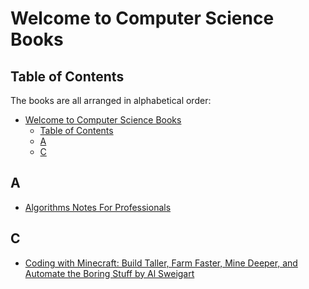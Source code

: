 # Welcome to Computer Science Books

[//]: # (Please kindly follow this structure when you are contributing)
[//]: # "List everything in alphabetical order (A - Z)"
[//]: # "List them as a direct link to the resource (No redirects)"
[//]: # "- [Title of the book pdf](direct link to the book)"

## Table of Contents

The books are all arranged in alphabetical order:

- [Welcome to Computer Science Books](#welcome-to-computer-science-books)
  - [Table of Contents](#table-of-contents)
  - [A](#a)
  - [C](#c)

## A

- [Algorithms Notes For Professionals](https://goalkicker.com/AlgorithmsBook/AlgorithmsNotesForProfessionals.pdf)

## C

- [Coding with Minecraft: Build Taller, Farm Faster, Mine Deeper, and Automate the Boring Stuff by Al Sweigart](https://turtleappstore.com/book/)
